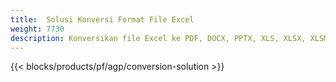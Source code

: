```yaml
---
title:  Solusi Konversi Format File Excel
weight: 7730
description: Konversikan file Excel ke PDF, DOCX, PPTX, XLS, XLSX, XLSM, XLSB, ODS, CSV, TSV, 0761103 481, JPG, BMP, PNG, SVG, TIFF, XPS, MHTML dan Markdown.
---
```

{{< blocks/products/pf/agp/conversion-solution >}} 
